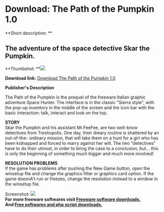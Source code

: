 # Download: The Path of the Pumpkin 1.0

**Short description: **

## The adventure of the space detective Skar the Pumpkin.

  
**Thumbshot: **![](http://www.freewarefiles.com/screenshot/pathpumpkin_md.jpg)   
  
**Download link:** [Download The Path of the Pumpkin 1.0](http://freesoftwares.boysofts.com/The-Path-of-the-Pumpkin_program_83197.html)  
  

**Publisher's Description**  
  

The Path of the Pumpkin is the prequel of the freeware Italian graphic
adventure Space Hunter. The interface is in the classic "Sierra style", with
the pop-up inventory in the middle of the screen and the icon bar with the
basic interaction: talk, interact and look on the top.

**STORY**  
Skar the Pumpkin and his assistant Mr.FeeFee, are two well-know detectives
from Treshopolis. One day, their dreary routine is shattered by an out-of-the-
ordinary mission, that will take them on a hunt for a girl who has been
kidnapped and forced to marry against her will. The two "detectives" have to
do their utmost, in order to bring the case to a conclusion, but... this is
only the beginning of something much bigger and much more involved!

**RESOLUTION PROBLEMS**  
If the game has problems after pushing the New Game button, open the winsetup
file and change the graphics filter or graphics card option. If the game
doesnA't run or freezes, change the resolution instead to a window in the
winsetup file.

  
  
Screenshot: ![](http://www.freewarefiles.com/screenshot/pathpumpkin.jpg)  
**For more freeware softwares visit [Freeware software downloads.](http://freesoftwares.boysofts.com/)**   
**And [Free softwares and php script downloads.](http://www.boysofts.com/)**

